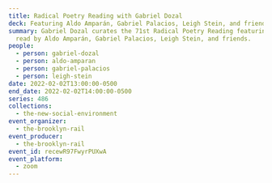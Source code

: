 ```yaml
---
title: Radical Poetry Reading with Gabriel Dozal
deck: Featuring Aldo Amparán, Gabriel Palacios, Leigh Stein, and friends
summary: Gabriel Dozal curates the 71st Radical Poetry Reading featuring poetry
  read by Aldo Amparán, Gabriel Palacios, Leigh Stein, and friends.
people:
  - person: gabriel-dozal
  - person: aldo-amparan
  - person: gabriel-palacios
  - person: leigh-stein
date: 2022-02-02T13:00:00-0500
end_date: 2022-02-02T14:00:00-0500
series: 486
collections:
  - the-new-social-environment
event_organizer:
  - the-brooklyn-rail
event_producer:
  - the-brooklyn-rail
event_id: recewR97FwyrPUXwA
event_platform:
  - zoom
---
```

